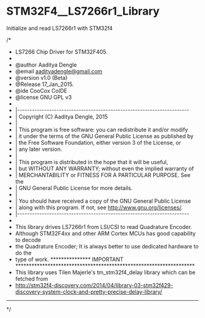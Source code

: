 # STM32F4__LS7266r1_Library
Initialize and read LS7266r1 with STM32f4

/*
 * LS7266 Chip Driver for STM32F405.
 *
 * @author	Aaditya Dengle
 * @email	aadityadengle@gmail.com
 * @version	v1.0 (Beta)
 * @Release 17_Jan_2015.
 * @ide		CooCox	CoIDE
 * @license	GNU GPL v3
 *
 * |----------------------------------------------------------------------
 * | Copyright (C) Aaditya Dengle, 2015
 * |
 * | This program is free software: you can redistribute it and/or modify
 * | it under the terms of the GNU General Public License as published by
 * | the Free Software Foundation, either version 3 of the License, or
 * | any later version.
 * |
 * | This program is distributed in the hope that it will be useful,
 * | but WITHOUT ANY WARRANTY; without even the implied warranty of
 * | MERCHANTABILITY or FITNESS FOR A PARTICULAR PURPOSE.  See the
 * | GNU General Public License for more details.
 * |
 * | You should have received a copy of the GNU General Public License
 * | along with this program.  If not, see <http://www.gnu.org/licenses/>.
 * |----------------------------------------------------------------------
 *
 *	This library drives LS7266r1 from LSI/CSI to read Quadrature Encoder.
 *	Although STM32F4xx and other ARM Cortex MCUs has good capability to decode
 *	the Quadrature Encoder; It is always better to use dedicated hardware to do the
 *	type of work.
 *************** IMPORTANT *******************************************************************
 *	This library uses Tilen Majerle's tm_stm32f4_delay library which can be fetched from
 *	http://stm32f4-discovery.com/2014/04/library-03-stm32f429-discovery-system-clock-and-pretty-precise-delay-library/
 *********************************************************************************************
 */
